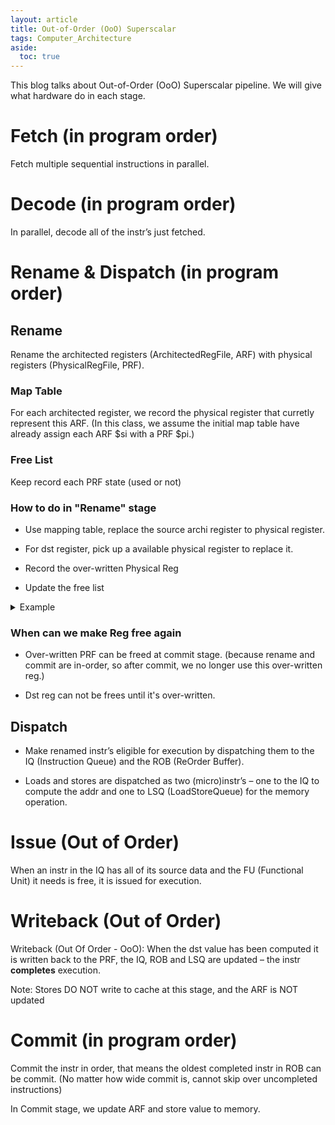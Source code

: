 ```yaml
---
layout: article
title: Out-of-Order (OoO) Superscalar
tags: Computer_Architecture
aside:
  toc: true
---
```


This blog talks about Out-of-Order (OoO) Superscalar pipeline. We will give what hardware do in each stage.

<!--more-->

# Fetch (in program order)

Fetch multiple sequential instructions in parallel. 

# Decode (in program order)

In parallel, decode all of the instr’s just fetched. 

# Rename & Dispatch (in program order)

## Rename 

Rename the architected registers (ArchitectedRegFile, ARF) with physical
registers (PhysicalRegFile, PRF). 

### Map Table

For each architected register, we record the physical register that curretly represent this ARF. (In this class, we assume the initial map table have already assign each ARF \$si with a PRF \$pi.)

### Free List

Keep record each PRF state (used or not)


### How to do in "Rename" stage

* Use mapping table, replace the source archi register to physical register. 

* For dst register, pick up a available physical register to replace it.

* Record the over-written Physical Reg

* Update the free list 

<details><summary>Example</summary>

lw \$t0, 0 (\$s1)

addu \$t0, \$t0, \$s2

mapping table 

| s1 | p1 |
| s2 | p2 |
| t0 | p3 |

Let's rename above instrs one by one.

Inst 1: lw \$t0, 0 (\$s1) --> lw p4, 0(p1) [p3]

mapping table 

| s1 | p1 |
| s2 | p2 |
| t0 | p4 |

Update p4 whcih is not available.

Inst 2: addu \$t0, \$t0, \$s2 --> addu p5, p4, p2 [p4]

mapping table 

| s1 | p1 |
| s2 | p2 |
| t0 | p5 |

Update p5 whcih is not available.

Note: reg in [] is over-written reg.

</details>

### When can we make Reg free again

* Over-written PRF can be freed at commit stage. (because rename and commit are in-order, so after commit, we no longer use this over-written reg.)

* Dst reg can not be frees until it's over-written. 

## Dispatch

* Make renamed instr’s eligible for execution by dispatching them to the IQ (Instruction
Queue) and the ROB (ReOrder Buffer). 

* Loads and stores are dispatched as two (micro)instr’s – one to the IQ to compute the addr and one to LSQ (LoadStoreQueue) for the
memory operation.

# Issue (Out of Order)

When an instr in the IQ has all of its source data and the FU (Functional Unit) it needs
is free, it is issued for execution.

# Writeback (Out of Order)

Writeback (Out Of Order - OoO): When the dst value has been computed it is written back to the PRF, the IQ, ROB and LSQ are updated – the instr <b>completes</b> execution. 

Note: Stores DO NOT write to cache at this stage, and the ARF is NOT updated

# Commit (in program order)

Commit the instr in order, that means the oldest completed instr in ROB can be commit. (No matter how wide commit is, cannot skip over uncompleted instructions)

In Commit stage, we update ARF and store value to memory.